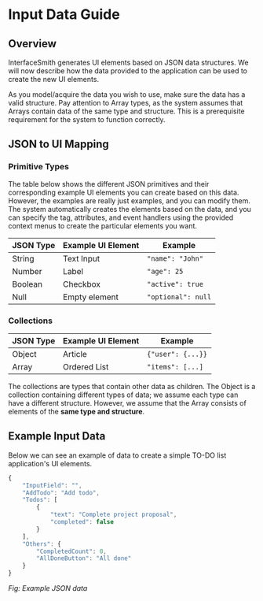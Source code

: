 # Input Data Guide

## Overview
InterfaceSmith generates UI elements based on JSON data structures. We will now describe how the data provided to the application can be used to create the new UI elements.

As you model/acquire the data you wish to use, make sure the data has a valid structure. Pay attention to Array types, as the system assumes that Arrays contain data of the same type and structure. This is a prerequisite requirement for the system to function correctly.

## JSON to UI Mapping

### Primitive Types

The table below shows the different JSON primitives and their corresponding example UI elements you can create based on this data. However, the examples are really just examples, and you can modify them. The system automatically creates the elements based on the data, and you can specify the tag, attributes, and event handlers using the provided context menus to create the particular elements you want.

| JSON Type | Example UI Element | Example
|-----------|------------|---------|
| String    | Text Input | `"name": "John"`
| Number    | Label | `"age": 25`
| Boolean   | Checkbox | `"active": true`
| Null      | Empty element | `"optional": null`

### Collections
| JSON Type | Example UI Element | Example |
|-----------|------------|---------|
| Object    | Article | `{"user": {...}}` |
| Array     | Ordered List | `"items": [...]` |

The collections are types that contain other data as children. The Object is a collection containing different types of data; we assume each type can have a different structure.
However, we assume that the Array consists of elements of the **same type and structure**.

## Example Input Data

Below we can see an example of data to create a simple TO-DO list application's UI elements.

```js
{
    "InputField": "",
    "AddTodo": "Add todo",
    "Todos": [
        {
            "text": "Complete project proposal",
            "completed": false
        }
    ],
    "Others": {
        "CompletedCount": 0,
        "AllDoneButton": "All done"
    }
}
```
*Fig: Example JSON data*